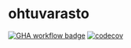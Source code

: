# ohtuvarasto

[![GHA workflow badge](https://github.com/Cherrybowll/ohtuvarasto/workflows/CI/badge.svg)](https://github.com/Cherrybowll/ohtuvarasto/actions)
[![codecov](https://codecov.io/github/Cherrybowll/ohtuvarasto/graph/badge.svg?token=PGMKFYVSGF)](https://codecov.io/github/Cherrybowll/ohtuvarasto)
